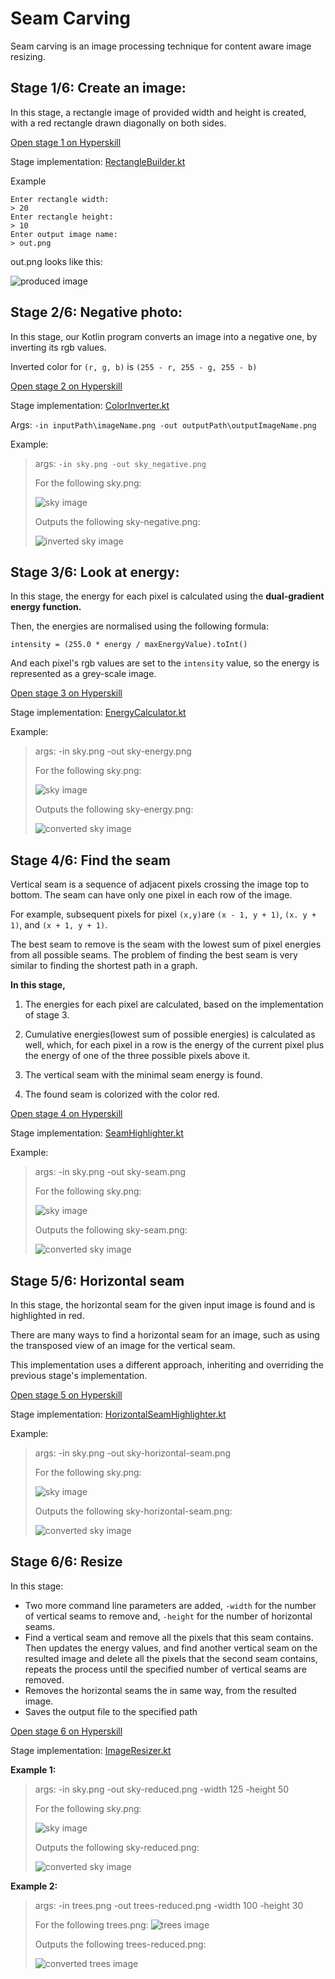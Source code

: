 # Seam Carving

Seam carving is an image processing technique for content aware image resizing. 

## Stage 1/6: Create an image:
In this stage, a rectangle image of provided width and height is created, with a red rectangle drawn diagonally
on both sides.

[Open stage 1 on Hyperskill](https://hyperskill.org/projects/100/stages/550/implement)

Stage implementation: [RectangleBuilder.kt](src/seamcarving/RectangleBuilder.kt)

Example

    Enter rectangle width:
    > 20
    Enter rectangle height:
    > 10
    Enter output image name:
    > out.png

out.png looks like this:

![produced image](src/drawable/rect.png)

## Stage 2/6: Negative photo:

In this stage, our Kotlin program converts an image into a negative one, by
inverting its rgb values.

Inverted color for `(r, g, b)` is `(255 - r, 255 - g, 255 - b)`

[Open stage 2 on Hyperskill](https://hyperskill.org/projects/100/stages/551/implement)

Stage implementation:  [ColorInverter.kt](src/seamcarving/ColorInverter.kt)

Args: `-in inputPath\imageName.png -out outputPath\outputImageName.png`

Example:

>args: `-in sky.png -out sky_negative.png`
> 
>For the following sky.png:
> 
> ![sky image](src/drawable/sky.png)
> 
> Outputs the following sky-negative.png:
> 
> ![inverted sky image](src/drawable/sky_negative.png)

## Stage 3/6: Look at energy:

In this stage, the energy for each pixel is calculated using the **dual-gradient energy function.**

Then, the energies are normalised using the following formula:

`intensity = (255.0 * energy / maxEnergyValue).toInt()`

And each pixel's rgb values are set to the `intensity` value, so the energy is represented as a grey-scale image.

[Open stage 3 on Hyperskill](https://hyperskill.org/projects/100/stages/552/implement)

Stage implementation: [EnergyCalculator.kt](src/seamcarving/EnergyCalculator.kt)

Example:

>args: -in sky.png -out sky-energy.png
> 
> For the following sky.png:
> 
> ![sky image](src/drawable/sky.png)
> 
> Outputs the following sky-energy.png:
> 
> ![converted sky image](src/drawable/sky-energy.png)

## Stage 4/6: Find the seam

Vertical seam is a sequence of adjacent pixels crossing the image top to bottom. 
The seam can have only one pixel in each row of the image. 

For example, subsequent pixels for pixel `(x,y)`are `(x - 1, y + 1)`, `(x. y + 1)`, and `(x + 1, y + 1)`.

The best seam to remove is the seam with the lowest sum of pixel energies from all possible seams. 
The problem of finding the best seam is very similar to finding the shortest path in a graph.


 **In this stage,**

1. The energies for each pixel are calculated, based on the implementation of stage 3.

2. Cumulative energies(lowest sum of possible energies) is calculated as well, which, for each pixel in a row is the
energy of the current pixel plus the energy of one of the three possible pixels above it.

3. The vertical seam with the minimal seam energy is found. 
4. The found seam is colorized with the color red.

[Open stage 4 on Hyperskill](https://hyperskill.org/projects/100/stages/553/implement)

Stage implementation: [SeamHighlighter.kt](src/seamcarving/SeamHighlighter.kt)

Example:

> args: -in sky.png -out sky-seam.png
>
> For the following sky.png:
>
> ![sky image](src/drawable/sky.png)
>
> Outputs the following sky-seam.png:
>
> ![converted sky image](src/drawable/sky-seam.png)


## Stage 5/6: Horizontal seam
In this stage, the horizontal seam for the given input image is found and is highlighted in red.

There are many ways to find a horizontal seam for an image, such as using the transposed view of an image for the vertical seam.

This implementation uses a different approach, inheriting and overriding the previous stage's implementation.

[Open stage 5 on Hyperskill](https://hyperskill.org/projects/100/stages/554/implement)

Stage implementation: [HorizontalSeamHighlighter.kt](src/seamcarving/HorizontalSeamHighlighter.kt)

Example: 
> args: -in sky.png -out sky-horizontal-seam.png
> 
> For the following sky.png:
> 
> ![sky image](src/drawable/sky.png)
> 
> Outputs the following sky-horizontal-seam.png:
>
> ![converted sky image](src/drawable/sky-horizontal-seam.png)


## Stage 6/6: Resize

In this stage:
- Two more command line parameters are added, `-width`
for the number of vertical seams to remove and, `-height` for the number of horizontal seams.
- Find a vertical seam and remove all the pixels that this seam contains. Then updates the energy values, and find another vertical seam on
the resulted image and delete all the pixels that the second seam contains, repeats the process until the specified number of vertical seams are removed.
- Removes the horizontal seams the in same way, from the resulted image.
- Saves the output file to the specified path

[Open stage 6 on Hyperskill](https://hyperskill.org/projects/100/stages/555/implement)

Stage implementation: [ImageResizer.kt](src/seamcarving/ImageResizer.kt)

**Example 1:**
> args: -in sky.png -out sky-reduced.png -width 125 -height 50
>
> For the following sky.png:
> 
> ![sky image](src/drawable/sky.png)
>
> Outputs the following sky-reduced.png:
>
> ![converted sky image](src/drawable/sky-reduced.png)

**Example 2:**

> args: -in trees.png -out trees-reduced.png -width 100 -height 30
>
> For the following trees.png:
> ![trees image](src/drawable/trees.png)
>
> Outputs the following trees-reduced.png:
>
> ![converted trees image](src/drawable/trees-reduced.png)